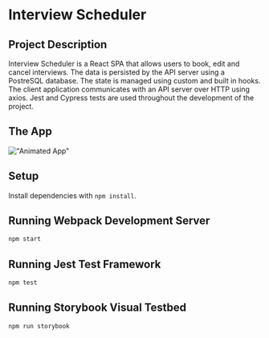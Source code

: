 # Interview Scheduler

## Project Description

Interview Scheduler is a React SPA that allows users to book, edit and cancel interviews. The data is persisted by the API server using a PostreSQL database. The state is managed using custom and built in hooks. The client application communicates with an API server over HTTP using axios. Jest and Cypress tests are used throughout the development of the project.

## The App

!["Animated App"](https://github.com/JennyC2020/scheduler/blob/master/public/images/scheduler.gif?raw=true)

## Setup

Install dependencies with `npm install`.

## Running Webpack Development Server

```sh
npm start
```

## Running Jest Test Framework

```sh
npm test
```

## Running Storybook Visual Testbed

```sh
npm run storybook
```
